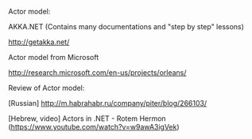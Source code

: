 
Actor model:

AKKA.NET (Contains many documentations and "step by step" lessons)

http://getakka.net/

Actor model from Microsoft

http://research.microsoft.com/en-us/projects/orleans/

Review of Actor model:

[Russian] http://m.habrahabr.ru/company/piter/blog/266103/

[Hebrew, video] Actors in .NET - Rotem Hermon (https://www.youtube.com/watch?v=w9awA3igVek)
